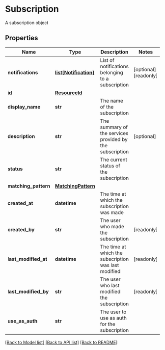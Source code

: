 # Subscription

A subscription object

## Properties
Name | Type | Description | Notes
------------ | ------------- | ------------- | -------------
**notifications** | [**list[Notification]**](Notification.md) | List of notifications belonging to a subscription | [optional] [readonly] 
**id** | [**ResourceId**](ResourceId.md) |  | 
**display_name** | **str** | The name of the subscription | 
**description** | **str** | The summary of the services provided by the subscription | [optional] 
**status** | **str** | The current status of the subscription | 
**matching_pattern** | [**MatchingPattern**](MatchingPattern.md) |  | 
**created_at** | **datetime** | The time at which the subscription was made | 
**created_by** | **str** | The user who made the subscription | [readonly] 
**last_modified_at** | **datetime** | The time at which the subscription was last modified | [readonly] 
**last_modified_by** | **str** | The user who last modified the subscription | [readonly] 
**use_as_auth** | **str** | The user to use as auth for the subscription | 

[[Back to Model list]](../README.md#documentation-for-models) [[Back to API list]](../README.md#documentation-for-api-endpoints) [[Back to README]](../README.md)


